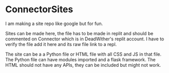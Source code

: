 # ConnectorSites
I am making a site repo like google but for fun. 


Sites can be made here, the file has to be made in replit and should be commented on Connector which is in DeadWither's replit account.
I have to verify the file add it here and its raw file link to a repl.

The site can be a a Python file or HTML file with all CSS and JS in that file. The Python file can have modules imported and a flask framework.
The HTML should not have any APIs, they can be included but might not work.

